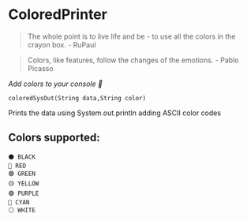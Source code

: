 # ColoredPrinter
>The whole point is to live life and be - to use all the colors in the crayon box.
>                                                        - RuPaul


> Colors, like features, follow the changes of the emotions.
>                                            - Pablo Picasso



*Add colors to your console :rainbow:*

```
coloredSysOut(String data,String color)
```
Prints the data using System.out.println adding ASCII color codes 
## Colors supported:

    ⚫ BLACK 
    🔴 RED
    🟢 GREEN
    🟡 YELLOW
    🟣 PURPLE
    🔵 CYAN
    ⚪ WHITE
